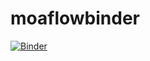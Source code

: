 # moaflowbinder
[![Binder](https://mybinder.org/badge_logo.svg)](https://mybinder.org/v2/gh/truongtd6285/moaflowbinder/master)
